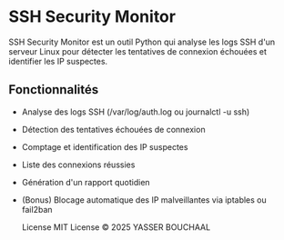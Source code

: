 # SSH Security Monitor

SSH Security Monitor est un outil Python qui analyse les logs SSH d'un serveur Linux pour détecter les tentatives de connexion échouées et identifier les IP suspectes.

## Fonctionnalités
- Analyse des logs SSH (/var/log/auth.log ou journalctl -u ssh)
- Détection des tentatives échouées de connexion
- Comptage et identification des IP suspectes
- Liste des connexions réussies
- Génération d'un rapport quotidien
- (Bonus) Blocage automatique des IP malveillantes via iptables ou fail2ban


  License
MIT License © 2025 YASSER BOUCHAAL




